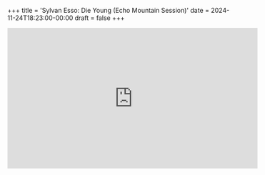 +++
title = 'Sylvan Esso: Die Young (Echo Mountain Session)'
date = 2024-11-24T18:23:00-00:00
draft = false
+++

<iframe width="560" height="315" src="https://www.youtube.com/embed/5Gh8hdjcU4E?si=GvOmzzMAP_dhmSfP" title="YouTube video player" frameborder="0" allow="accelerometer; autoplay; clipboard-write; encrypted-media; gyroscope; picture-in-picture; web-share" referrerpolicy="strict-origin-when-cross-origin" allowfullscreen></iframe>